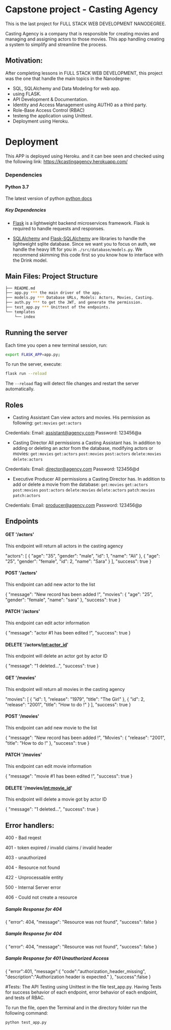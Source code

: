 # Capstone project - Casting Agency
This is the last project for FULL STACK WEB DEVELOPMENT NANODEGREE.

Casting Agency is a company that is responsible for creating movies and managing and assigning actors to those movies. This app handling creating a system to simplify and streamline the process.

## Motivation:
After completing lessons in FULL STACK WEB DEVELOPMENT, this project was the one that handle the main topics in the Nanodegree:
- SQL, SQLAlchemy and Data Modeling for web app.
- using FLASK.
- API Development & Documentation.
- Identity and Access Management using AUTH0 as a third party.
- Role-Base Access Control (RBAC)
- testeng the application using Unittest.
- Deployment using Heroku.

# Deployment
This APP is deployed using Heroku. and it can bee seen and checked using the following link:
https://kcastingagency.herokuapp.com/

### Dependencies

#### Python 3.7
The latest version of python [python docs](https://docs.python.org/3/using/unix.html#getting-and-installing-the-latest-version-of-python)

##### Key Dependencies

- [Flask](http://flask.pocoo.org/)  is a lightweight backend microservices framework. Flask is required to handle requests and responses.

- [SQLAlchemy](https://www.sqlalchemy.org/) and [Flask-SQLAlchemy](https://flask-sqlalchemy.palletsprojects.com/en/2.x/) are libraries to handle the lightweight sqlite database. Since we want you to focus on auth, we handle the heavy lift for you in `./src/database/models.py`. We recommend skimming this code first so you know how to interface with the Drink model.

## Main Files: Project Structure

  ```sh
  ├── README.md
  ├── app.py *** the main driver of the app.
  ├── models.py *** Database URLs, Models: Actors, Movies, Casting.
  ├── auth.py *** to get the JWT, and generate the permission.
  ├── test_app.py *** Unittest of the endpoints.
  └── templates
      └── index
  ```

## Running the server

Each time you open a new terminal session, run:
```bash
export FLASK_APP=app.py;
```

To run the server, execute:
```bash
flask run --reload
```

The `--reload` flag will detect file changes and restart the server automatically.

## Roles
- Casting Assistant
Can view actors and movies. His permission as following:
`get:movies`
`get:actors`

Credentials:
Email: assistant@agency.com
Password: 123456@a

- Casting Director
All permissions a Casting Assistant has. In addition to adding or deleting an actor from the database, modifying actors or movies:
`get:movies`
`get:actors`
`post:movies`
`post:actors`
`delete:movies`
`delete:actors`

Credentials:
Email: director@agency.com
Password: 123456@d

- Executive Producer
All permissions a Casting Director has. In addition to add or delete a movie from the database:
`get:movies`
`get:actors`
`post:movies`
`post:actors`
`delete:movies`
`delete:actors`
`patch:movies`
`patch:actors`

Credentials:
Email: producer@agency.com
Password: 123456@p

## Endpoints


#### GET '/actors'
This endpoint will return all actors in the casting agency

"actors": [
        {
          "age": "35",
          "gender": "male",
          "id": 1,
          "name": "Ali"
        },
        {
          "age": "25",
          "gender": "female",
          "id": 2,
          "name": "Sara"
        }
    ],
    "success": true
}

#### POST '/actors'
This endpoint can add new actor to the list

{
    "message": "New record has been added !",
    "movies": {
        "age": "25",
        "gender": "female",
        "name": "sara"
    },
    "success": true
}

#### PATCH '/actors'
This endpoint can edit actor information

{
    "message": "actor #1 has been edited !",
    "success": true
}

#### DELETE '/actors/<int:actor_id>'
This endpoint will delete an actor got by actor ID

{
    "message": "1 deleted...",
    "success": true
}

#### GET '/movies'
This endpoint will return all movies in the casting agency

"movies": [
        {
            "id": 1,
            "release": "1979",
            "title": "The Girl"
        },
        {
            "id": 2,
            "release": "2001",
            "title": "How to do !"
        }
    ],
    "success": true
}

#### POST '/movies'
This endpoint can add new movie to the list

{
    "message": "New record has been added !",
    "Movies": {
        "release": "2001",
        "title": "How to do !"
    },
    "success": true
}

#### PATCH '/movies'
This endpoint can edit movie information

{
    "message": "movie #1 has been edited !",
    "success": true
}

#### DELETE '/movies/<int:movie_id>'
This endpoint will delete a movie got by actor ID

{
    "message": "1 deleted...",
    "success": true
}

## Error handlers:

400 - Bad reqest

401 - token expired / invalid claims / invalid header

403 - unauthorized

404 - Resource not found

422 - Unprocessable entity

500 - Internal Server error

406 - Could not create a resource

##### Sample Response for 404

{
  "error": 404,
  "message": "Resource was not found",
  "success": false
}

##### Sample Response for 404

{
  "error": 404,
  "message": "Resource was not found",
  "success": false
}

##### Sample Response for 401 Unauthorized Access
{
  "error":401,
  "message":{
    "code":"authorization_header_missing",
    "description":"Authorization header is expected."
  },
  "success":false
}

#Tests:
The API Testing using Unittest in the file test_app.py. Having Tests for success behavior of each endpoint, error behavior of each endpoint, and tests of RBAC.

To run the file, open the Terminal and in the directory folder run the following command:

```bash
python test_app.py
```
